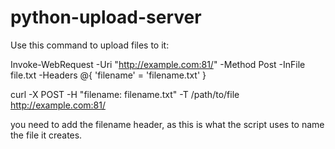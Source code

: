 # python-upload-server

Use this command to upload files to it:

Invoke-WebRequest -Uri "http://example.com:81/" -Method Post -InFile file.txt -Headers @{ 'filename' = 'filename.txt' }

curl -X POST -H "filename: filename.txt" -T /path/to/file http://example.com:81/

you need to add the filename header, as this is what the script uses to name the file it creates.
